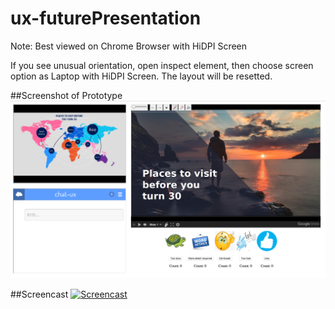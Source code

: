 # ux-futurePresentation

Note: Best viewed on Chrome Browser with HiDPI Screen

If you see unusual orientation, open inspect element, then choose screen option as Laptop with HiDPI Screen. The layout will be resetted.

##Screenshot of Prototype
![screenshot of prototype](https://raw.githubusercontent.com/rachit491/ux-futurePresentation/master/Prototype%20Screenshot.png)

##Screencast 
[![Screencast](https://img.youtube.com/vi/jnRt545DUrs/0.jpg)](https://www.youtube.com/watch?v=jnRt545DUrs)
